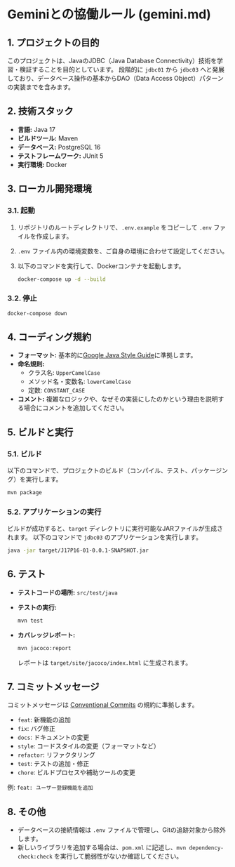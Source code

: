 # Geminiとの協働ルール (gemini.md)

## 1. プロジェクトの目的

このプロジェクトは、JavaのJDBC（Java Database Connectivity）技術を学習・検証することを目的としています。
段階的に `jdbc01` から `jdbc03` へと発展しており、データベース操作の基本からDAO（Data Access Object）パターンの実装までを含みます。

## 2. 技術スタック

- **言語:** Java 17
- **ビルドツール:** Maven
- **データベース:** PostgreSQL 16
- **テストフレームワーク:** JUnit 5
- **実行環境:** Docker

## 3. ローカル開発環境

### 3.1. 起動

1.  リポジトリのルートディレクトリで、`.env.example` をコピーして `.env` ファイルを作成します。
2.  `.env` ファイル内の環境変数を、ご自身の環境に合わせて設定してください。
3.  以下のコマンドを実行して、Dockerコンテナを起動します。

    ```bash
    docker-compose up -d --build
    ```

### 3.2. 停止

```bash
docker-compose down
```

## 4. コーディング規約

- **フォーマット:** 基本的に[Google Java Style Guide](https://google.github.io/styleguide/javaguide.html)に準拠します。
- **命名規則:**
    - クラス名: `UpperCamelCase`
    - メソッド名・変数名: `lowerCamelCase`
    - 定数: `CONSTANT_CASE`
- **コメント:** 複雑なロジックや、なぜその実装にしたのかという理由を説明する場合にコメントを追加してください。

## 5. ビルドと実行

### 5.1. ビルド

以下のコマンドで、プロジェクトのビルド（コンパイル、テスト、パッケージング）を実行します。

```bash
mvn package
```

### 5.2. アプリケーションの実行

ビルドが成功すると、`target` ディレクトリに実行可能なJARファイルが生成されます。
以下のコマンドで `jdbc03` のアプリケーションを実行します。

```bash
java -jar target/J17P16-01-0.0.1-SNAPSHOT.jar
```

## 6. テスト

- **テストコードの場所:** `src/test/java`
- **テストの実行:**

  ```bash
  mvn test
  ```

- **カバレッジレポート:**

  ```bash
  mvn jacoco:report
  ```
  レポートは `target/site/jacoco/index.html` に生成されます。

## 7. コミットメッセージ

コミットメッセージは [Conventional Commits](https://www.conventionalcommits.org/) の規約に準拠します。

- `feat`: 新機能の追加
- `fix`: バグ修正
- `docs`: ドキュメントの変更
- `style`: コードスタイルの変更（フォーマットなど）
- `refactor`: リファクタリング
- `test`: テストの追加・修正
- `chore`: ビルドプロセスや補助ツールの変更

例: `feat: ユーザー登録機能を追加`

## 8. その他

- データベースの接続情報は `.env` ファイルで管理し、Gitの追跡対象から除外します。
- 新しいライブラリを追加する場合は、`pom.xml` に記述し、`mvn dependency-check:check` を実行して脆弱性がないか確認してください。
